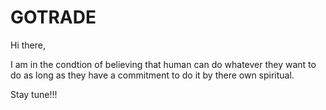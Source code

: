 # GOTRADE

Hi there,

I am in the condtion of believing that human can do whatever they want to do as long as they have a commitment to do it by there own spiritual. 

Stay tune!!!
